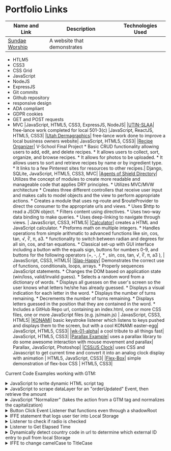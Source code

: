 # Portfolio Links

|Name and Link|Description|Technologies Used|
|---|---|---|
|[Sundae Worship](https://trrapp12.github.io/Sundae-Worship/)| A website that demonstrates
* HTLM5 
* CSS3
* CSS Grid
* JavaScript
* NodeJS
* ExpressJS 
* Git commits
* Github repository
* responsive design 
* ADA compliant 
* GDPR cookies 
* GET and POST requests 
* MVC |JavaScript, HTML5, CSS3, ExpressJS, NodeJS|
|[UTIN-SLAA](https://help.github.com/articles/page-build-failed-tag-not-properly-terminated/)| free-lance work completed for local 501-3(c) |JavaScript, ReactJS, HTML5, CSS3|
|[Utah Dermagraphics](https://trrapp12.github.io/utahdermagraphics/)| free-lance work done to improve a local business owners website| JavaScript, HTML5, CSS3|
|[Recipe Organizer](http://trrapp12.github.io/recipe_organizer/)| V-School Final Project * Basic CRUD functionality allowing users to add, edit, and delete recipes. * It allows users to collect, sort, organize, and browse recipes. * It allows for photos to be uploaded. * It allows users to sort and retrieve recipes by name or by ingredient type. * It links to a few Pinterest sites for resources to other recipes.| Django, SQLite, JavaScript, HTML5, CSS3, MVC|
|[Agents of Shield Directory](http://trrapp12.github.io/avengers_agents_of_shield_directory/)| Utilizes the concept of modules to create more readable and manageable code that applies DRY principles. * Utilizes MVC/MVW architecture * Creates three different controllers that receive user input and makes calls to model objects and the view to perform appropriate actions. * Creates a module that uses ng-route and $routeProvider to direct the consumer to the appropriate urls and views. * Uses $http to read a JSON object. * Filters content using directives. * Uses two-way data binding to make queries. * Uses deep-linking to navigate through views. | JavasScript, CSS3, HTML5|
|[Calculator](https://trrapp12.github.io/refactored-calculator/)|  creates a HTML and JavaScript calculator. * Preforms math on multiple integers. * Handles operations from simple arithmatic to advanced functions like sin, cos, tan, √, ∛, π, a3. * functionality to switch between radian and degrees for all sin, cos, and tan equations. *  Classical set-up with GUI interface including a button with the equals sign, buttons for numbers 0-9, and buttons for the following operators (+, -, /, * , sin, cos, tan, √, ∛, π, a3 ),  | JavasScript, CSS3, HTML5|
|[Slap-Happy](https://trrapp12.github.io/Slap-Happy/)| Demonstrates the correct use of functions, conditionals, loops, arrays.  * Properly sequences JavaScript statements. * Changes the DOM based on application state (win/loss, valid/invalid guess). * Selects a random word from a dictionary of words. * Displays all guesses on the user's screen so the user knows what letters he/she has already guessed. * Displays a visual indication for each letter in the word. * Displays the number of turns remaining. * Decrements the number of turns remaining. * Displays letters guessed in the position that they are contained in the word. * Includes a GitHub Repo url, containing an index.html, one or more CSS files, one or more JavaScript files (e.g. js/main.js) | JavasScript, CSS3, HTML5|
|[KONAMI](https://trrapp12-ironyard.github.io/konami/)| basic keystroke listener which listens to keys pushed and displays them to the screen, but with a cool KONAMI easter-egg| JavaScript, HTML5, CSS3|
|[wk-01-alpha](https://help.github.com/articles/page-build-failed-tag-not-properly-terminated/)| a cool tribute to all things fast| JavaScript, HTML5, CSS3|
|[Parallax Example](http://trrapp12.github.io/parallax-example/)| uses a parallax library to do some awesome interaction with mouse movement and parallax| Parallax, JavaScript, Photoshop|
|[CSS/JS Clock](https://trrapp12-ironyard.github.io/CSS_JS_clock/)| uses CSS and Javascript to get current time and convert it into an analog clock display with animation | HTML5, JavaScript, CSS3|
|[Flex-Box](https://trrapp12-ironyard.github.io/flex-box/)| simple demonstration of flex-box CSS | HTML5, CSS3|

Current Code Examples working with GTM: 

<details>
  <summary> JavaScript to write dynamic HTML script tag </summary>

```javascript

(function () {
  // define function
  function addScript() {
    //select main wrapper
    var c = document.querySelector("#mainWrapper");
    // create outer div
    var el = document.createElement('div');
    //give el an id
    el.id = "teconsent";
    // create inner script
    var innerEl = document.createElement('script');
    //give inner script src attribute, async attribute, and cross origin attribute
    innerEl.setAttribute('src', 'https://consent.trustarc.com/notice?domain=nuskin.com&country=gb&js=nj2&c=teconsent&language=en_GB&text=true&noticeType=bb&behavior=implied');
    innerEl.setAttribute('async', 'async');
    innerEl.setAttribute('crossorigin', '');
    // append div to wrapper
    c.appendChild(el)
    // append script to div
    el.appendChild(innerEl);
  };
    try {
    //call's function in try catch in case mainwrapper wasn't drawn for some reason, doesn't break the page
    addScript();
  }
  catch(error) {
    console.error(error);
    // expected output: ReferenceError: nonExistentFunction is not defined
    // Note - error messages will vary depending on browser
  }
})()
```
</details>

<details>
  <summary>JavaScript to scrape dataLayer for an "orderUpdated" Event, then retrieve the amount</summary>
  
  ```javascript
  function () {
  var a = window.dataLayer; 
  var b = [];
  for (i=0; i <a.length; i++) {
    if (a[i].event === "orderUpdated") {
      b.push(a[i])   
    }
  }
  var c = b.pop();
  return c[0]["orderTotals"].pointsUsed;
}
```
</details>

<details>
  <summary>JavaScript "Normalizer" (takes the action from a GTM tag and normalizes the capitalization)</summary>
  
  ```javascript
  function () {
  if(window.google_tag_manager["GTM-TWJS4J3"]) {
    var a = window.google_tag_manager["GTM-TWJS4J3"].dataLayer.get("context");
    var b = a.charAt(0).toUpperCase();
    var c = a.slice(1).toLowerCase();
    var d = b.concat(c);
    return d; 
    console.log("true")
  }
  else if (window.google_tag_manager["GTM-5RNZGHC"]) {
    var a = window.google_tag_manager["GTM-5RNZGHC"].dataLayer.get("context");
    var b = a.charAt(0).toUpperCase();
    var c = a.slice(1).toLowerCase();
    var d = b.concat(c);
    return d; 
    console.log("false")
  }
  else {
    console.log("neither 'GTM-TWJS4J3' nor 'GTM-5RNZGHC' buckets detected")
  }
}
```
</details>

<details>
  <summary>Button Click Event Listener that functions even through a shadowRoot </summary>

```javascript 
(function () {
  //create node array of buttons
  var buttons = document.querySelectorAll("[data-buttonNumber]");

  // iterate over array to individually apply addEventListener
  for (i = 0; i < buttons.length; i++) {

    // adds addEventListener onto buttons, since the attribute is not defined on the buttons themselves
    buttons[i].shadowRoot.children[1].addEventListener("click", function (evt) {
          // have to work way back up the DOM past shadowRoot to get the attribute, again, since listener has to be put on button, but attribute was put on a parent element instead
          var content = this.parentNode.host.getAttribute('data-buttonnumber');
          var stringContent = content.toString();
          dataLayer.push({
            'event' : 'buttonPushed',
            'value' : stringContent
          });
    });
  }
})();
```
</details>

<details>
  <summary>IFFE statement that logs user tier into Local Storage </summary>
  
  ```javascript
  (function() {
    return JSON.parse(JSON.parse(JSON.stringify(localStorage.loyaltyData))).userTier.name
  })();
  ```
</details>

<details>
  <summary>Listener to check if radio is checked</summary>
  
  ```javascript 
(function (){

  var parent = document.getElementsByClassName('create-invite-radio-group');
  var group = document.getElementsByClassName("ns-radio");
  var left = group[0];
  var middle = group[1];
  var right = group[2]
  
  parent[0].addEventListener('click', function() {
    if (left.classList.contains("checked")) {
      console.log('left checked')
      dataLayer.push({
        'event': 'linkTypeSelected',
        'data' : 'customer'
      })
    }
    else if (middle.classList.contains("checked")) {
      console.log('middle checked')
      dataLayer.push({
        'event': 'linkTypeSelected',
        'data' : 'Member'
      })
    }
    else if (right.classList.contains("checked")) {
      console.log('right checked')
      dataLayer.push({
        'event': 'linkTypeSelected',
        'data' : 'Brand Affiliate'
      })
    }
    else {
      console.log('none checked')
    }
  })

})()
```
</details>

<details>
  <summary>Listener to Get Elapsed Time</summary>
  
  ```javascript 
(function () {
var startTime = new Date().getTime();
var paymentSection = document.getElementById('checkout-edit-payment');
  var pageTitle={{Page Title}};
console.log("beginning of function, startTime is " + startTime);

window.addEventListener('click', function (evt){
  
if (evt.target.parentNode.id === 'backToCartButton' && pageTitle==Checkout) {
var updatedTime = new Date().getTime();

console.log("in backToCartButton, startTime is " + startTime);
var elapsedTimeNew = startTime ? ((updatedTime - startTime)/1000) : '1';
window.dataLayer.push({
'event': 'calculateTimeUponExitNew',
'elapsedTimeNew': elapsedTimeNew,
'message' : 'backToCartButton clicked'
});
}
})
paymentSection.addEventListener('click', function (evt) {
if (startTime === null) {
startTime = new Date().getTime();
console.log("in eventListener, startTime is " + startTime);
return;
}
// if this is the arrow being clicked or the continue button being clicked
if (evt.target.classList.contains('section-edit') || evt.target.id === 'paymentContinueButton') {
var updatedTime = new Date().getTime();
window.dataLayer.push({
'event': 'calculateTimeUponExitNew',
'elapsedTimeNew': ((updatedTime - startTime)/1000),
'message' : 'arrow or continue clicked'
});
}
}
);
window.addEventListener('beforeunload', function() {
if (startTime === null) {
startTime = new Date().getTime();
var updatedTime = new Date().getTime();
window.dataLayer.push({
'event': 'calculateTimeUponExitNew',
'elapsedTimeNew': ((updatedTime - startTime)/1000),
'message' : 'beforeunload activated with start time null'
});
}
else {
var updatedTime = new Date().getTime();
  console.log("hey there", updatedTime, startTime);
window.dataLayer.push({
'event': 'calculateTimeUponExitNew',
'elapsedTimeNew': ((updatedTime - startTime)/1000),
'message' : 'beforeunload activated with start time set'
});
}
});
})();
```
</details>

<details>
  <summary>Dynamically detect country code in url to determine which external ID entry to pull from local Storage</summary>
  
  ```javascript
  (function () {
  var url = window.location.href;
  var countryCodeRegEx = /[a-z]{2}_[A-Z]{2}/ ;
  var countryCode = countryCodeRegEx.exec(url).toString().slice(-2);
  console.log(countryCode);
  var localStorageCountry = "orders-" + countryCode
  var a = JSON.parse(window.localStorage[localStorageCountry]);
  return a[0].externalId; 
})()
```
</details>

<details>
  <summary>IFFE to change camelCase to TitleCase</summary>
  
  ```javascript
  (function () {
  // var eventName = {{Event}};
  var eventName = "skinConsult"
  var firstWord = /^[a-z]*(?=[A-Z])/;
  var subsequentWords = /[A-Z](?<=[A-Z])[a-z]*/
  var array = [];

  function pushFirstName () {
    var newName = eventName.match(firstWord).toString();
    var newNameCap = newName.charAt(0).toUpperCase() + newName.slice(1)
    array.push(newNameCap);
  }
  function pushSubsequentWords () {
    array.push(eventName.match(subsequentWords).toString());
  }
  function concatPhrase () {
    // console.log(array.join(' '));
    return array.join(" ");
  }

  pushFirstName();
  pushSubsequentWords();
  concatPhrase();

})();
```
</details>




